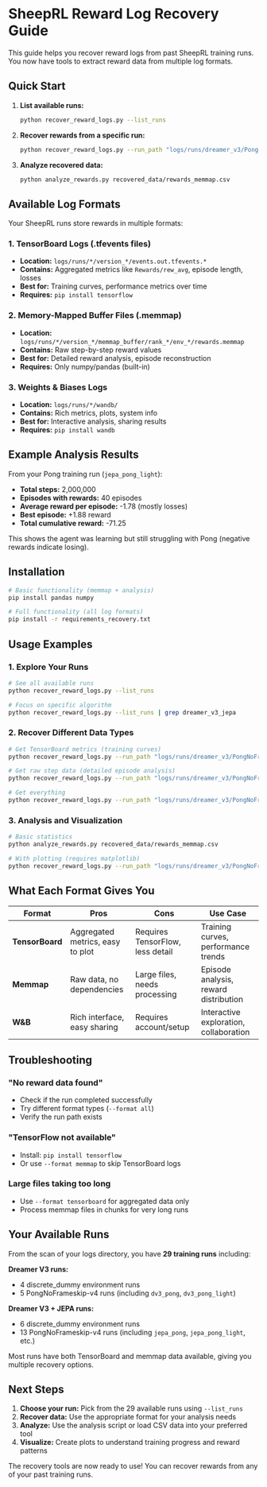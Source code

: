 # SheepRL Reward Log Recovery Guide

This guide helps you recover reward logs from past SheepRL training runs. You now have tools to extract reward data from multiple log formats.

## Quick Start

1. **List available runs:**
   ```bash
   python recover_reward_logs.py --list_runs
   ```

2. **Recover rewards from a specific run:**
   ```bash
   python recover_reward_logs.py --run_path "logs/runs/dreamer_v3/PongNoFrameskip-v4/dv3_pong" --format all --output_dir recovered_data
   ```

3. **Analyze recovered data:**
   ```bash
   python analyze_rewards.py recovered_data/rewards_memmap.csv
   ```

## Available Log Formats

Your SheepRL runs store rewards in multiple formats:

### 1. TensorBoard Logs (.tfevents files)
- **Location:** `logs/runs/*/version_*/events.out.tfevents.*`
- **Contains:** Aggregated metrics like `Rewards/rew_avg`, episode length, losses
- **Best for:** Training curves, performance metrics over time
- **Requires:** `pip install tensorflow`

### 2. Memory-Mapped Buffer Files (.memmap)
- **Location:** `logs/runs/*/version_*/memmap_buffer/rank_*/env_*/rewards.memmap`
- **Contains:** Raw step-by-step reward values
- **Best for:** Detailed reward analysis, episode reconstruction
- **Requires:** Only numpy/pandas (built-in)

### 3. Weights & Biases Logs
- **Location:** `logs/runs/*/wandb/`
- **Contains:** Rich metrics, plots, system info
- **Best for:** Interactive analysis, sharing results
- **Requires:** `pip install wandb`

## Example Analysis Results

From your Pong training run (`jepa_pong_light`):
- **Total steps:** 2,000,000
- **Episodes with rewards:** 40 episodes
- **Average reward per episode:** -1.78 (mostly losses)
- **Best episode:** +1.88 reward
- **Total cumulative reward:** -71.25

This shows the agent was learning but still struggling with Pong (negative rewards indicate losing).

## Installation

```bash
# Basic functionality (memmap + analysis)
pip install pandas numpy

# Full functionality (all log formats)
pip install -r requirements_recovery.txt
```

## Usage Examples

### 1. Explore Your Runs
```bash
# See all available runs
python recover_reward_logs.py --list_runs

# Focus on specific algorithm
python recover_reward_logs.py --list_runs | grep dreamer_v3_jepa
```

### 2. Recover Different Data Types

```bash
# Get TensorBoard metrics (training curves)
python recover_reward_logs.py --run_path "logs/runs/dreamer_v3/PongNoFrameskip-v4/dv3_pong" --format tensorboard

# Get raw step data (detailed episode analysis)  
python recover_reward_logs.py --run_path "logs/runs/dreamer_v3/PongNoFrameskip-v4/dv3_pong" --format memmap

# Get everything
python recover_reward_logs.py --run_path "logs/runs/dreamer_v3/PongNoFrameskip-v4/dv3_pong" --format all
```

### 3. Analysis and Visualization

```bash
# Basic statistics
python analyze_rewards.py recovered_data/rewards_memmap.csv

# With plotting (requires matplotlib)
python recover_reward_logs.py --run_path "logs/runs/dreamer_v3/PongNoFrameskip-v4/dv3_pong" --plot --output_dir plots
```

## What Each Format Gives You

| Format | Pros | Cons | Use Case |
|--------|------|------|----------|
| **TensorBoard** | Aggregated metrics, easy to plot | Requires TensorFlow, less detail | Training curves, performance trends |
| **Memmap** | Raw data, no dependencies | Large files, needs processing | Episode analysis, reward distribution |
| **W&B** | Rich interface, easy sharing | Requires account/setup | Interactive exploration, collaboration |

## Troubleshooting

### "No reward data found"
- Check if the run completed successfully
- Try different format types (`--format all`)
- Verify the run path exists

### "TensorFlow not available"
- Install: `pip install tensorflow`
- Or use `--format memmap` to skip TensorBoard logs

### Large files taking too long
- Use `--format tensorboard` for aggregated data only
- Process memmap files in chunks for very long runs

## Your Available Runs

From the scan of your logs directory, you have **29 training runs** including:

**Dreamer V3 runs:**
- 4 discrete_dummy environment runs
- 5 PongNoFrameskip-v4 runs (including `dv3_pong`, `dv3_pong_light`)

**Dreamer V3 + JEPA runs:**
- 6 discrete_dummy environment runs  
- 13 PongNoFrameskip-v4 runs (including `jepa_pong`, `jepa_pong_light`, etc.)

Most runs have both TensorBoard and memmap data available, giving you multiple recovery options.

## Next Steps

1. **Choose your run:** Pick from the 29 available runs using `--list_runs`
2. **Recover data:** Use the appropriate format for your analysis needs
3. **Analyze:** Use the analysis script or load CSV data into your preferred tool
4. **Visualize:** Create plots to understand training progress and reward patterns

The recovery tools are now ready to use! You can recover rewards from any of your past training runs.
